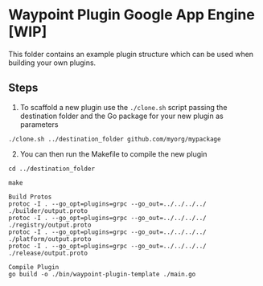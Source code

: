 # Waypoint Plugin Google App Engine [**WIP**]

This folder contains an example plugin structure which can be used when building your own plugins.

## Steps

1. To scaffold a new plugin use the `./clone.sh` script passing the destination folder and the Go package
for your new plugin as parameters

```shell
./clone.sh ../destination_folder github.com/myorg/mypackage
```

2. You can then run the Makefile to compile the new plugin

```shell
cd ../destination_folder

make
```

```shell
Build Protos
protoc -I . --go_opt=plugins=grpc --go_out=../../../../ ./builder/output.proto
protoc -I . --go_opt=plugins=grpc --go_out=../../../../ ./registry/output.proto
protoc -I . --go_opt=plugins=grpc --go_out=../../../../ ./platform/output.proto
protoc -I . --go_opt=plugins=grpc --go_out=../../../../ ./release/output.proto

Compile Plugin
go build -o ./bin/waypoint-plugin-template ./main.go
```